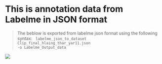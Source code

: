 # This is annotation data from Labelme in JSON format
> The beblow is exported from labelme json format using the following syntax:
> <code> labelme_json_to_dataset Clip_final_hlaing_thar_yar11.json -o Labelme_Output_data </code>

![](Labelme%20Output%20data/label_viz.png)
